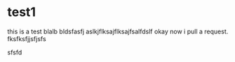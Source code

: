# test1
this is a test
blalb
bldsfasfj
aslkjflksajflksajfsalfdslf
okay now i pull a request.
fksfksfjjsfjsfs

sfsfd
